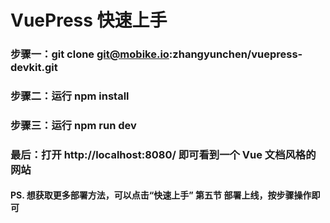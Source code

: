 # VuePress 快速上手

### 步骤一：git clone git@mobike.io:zhangyunchen/vuepress-devkit.git

### 步骤二：运行 npm install

### 步骤三：运行 npm run dev

### 最后：打开 http://localhost:8080/ 即可看到一个 Vue 文档风格的网站

#### PS. 想获取更多部署方法，可以点击“快速上手” 第五节 部署上线，按步骤操作即可
